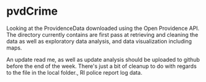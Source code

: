 # pvdCrime
Looking at the ProvidenceData downloaded using the Open Providence API. The directory currently contains are first pass at retrieving and cleaning the data as well as exploratory data analysis, and data visualization including maps.

An update read me, as well as update analysis should be uploaded to github before the end of the week. There's just a bit of cleanup to do with regards to the file in the local folder., RI police report log data.
